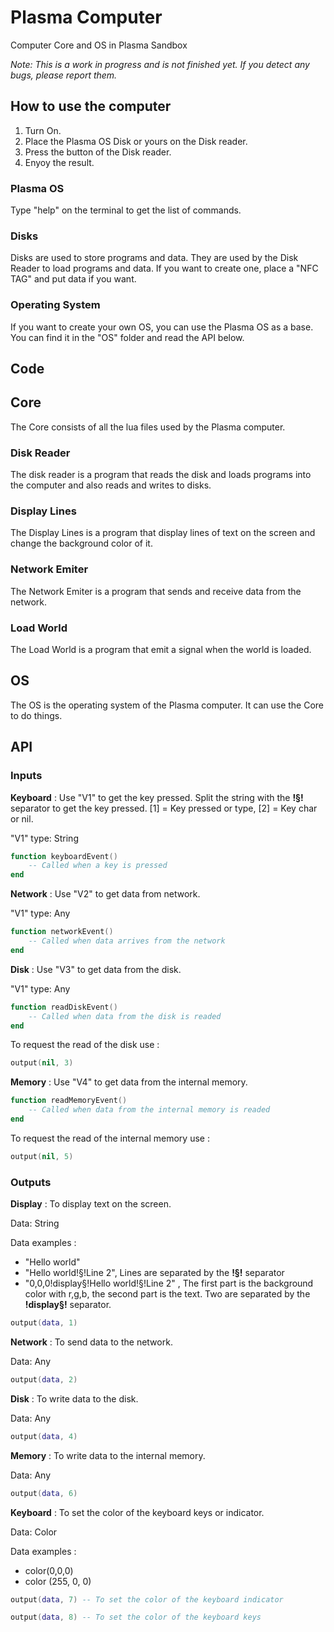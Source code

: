 # __Plasma Computer__

Computer Core and OS in Plasma Sandbox

_Note: This is a work in progress and is not finished yet. If you detect any bugs, please report them._

## How to use the computer

1. Turn On.
2. Place the Plasma OS Disk or yours on the Disk reader.
3. Press the button of the Disk reader.
4. Enyoy the result.

### Plasma OS

Type "help" on the terminal to get the list of commands.

### Disks

Disks are used to store programs and data. They are used by the Disk Reader to load programs and data. If you want to create one, place a "NFC TAG" and put data if you want.

### Operating System

If you want to create your own OS, you can use the Plasma OS as a base. You can find it in the "OS" folder and read the API below.

## __Code__

## Core

The Core consists of all the lua files used by the Plasma computer.

### Disk Reader

The disk reader is a program that reads the disk and loads programs into the computer and also reads and writes to disks.

### Display Lines

The Display Lines is a program that display lines of text on the screen and change the background color of it.

### Network Emiter

The Network Emiter is a program that sends and receive data from the network.

### Load World

The Load World is a program that emit a signal when the world is loaded.

## OS

The OS is the operating system of the Plasma computer. It can use the Core to do things.

## __API__

### Inputs

__Keyboard__ :
Use "V1" to get the key pressed.
Split the string with the __!§!__ separator to get the key pressed.
[1] = Key pressed or type, [2] = Key char or nil.

"V1" type: String

```lua
function keyboardEvent()
    -- Called when a key is pressed
end
```
  
__Network__ :
Use "V2" to get data from network.

"V1" type: Any

```lua
function networkEvent()
    -- Called when data arrives from the network
end
```

__Disk__ :
Use "V3" to get data from the disk.

"V1" type: Any

```lua
function readDiskEvent()
    -- Called when data from the disk is readed
end
```

To request the read of the disk use :

```lua
output(nil, 3)
```

__Memory__ :
Use "V4" to get data from the internal memory.

```lua
function readMemoryEvent()
    -- Called when data from the internal memory is readed
end
```

To request the read of the internal memory use :

```lua
output(nil, 5)
```

### Outputs

__Display__ :
To display text on the screen.

Data: String

Data examples :

- "Hello world"
- "Hello world!§!Line 2", Lines are separated by the __!§!__ separator
- "0,0,0!display§!Hello world!§!Line 2" , The first part is the background color with r,g,b, the second part is the text. Two are separated by the __!display§!__ separator.

```lua
output(data, 1)
```

__Network__ :
To send data to the network.

Data: Any

```lua
output(data, 2)
```

__Disk__ :
To write data to the disk.

Data: Any

```lua
output(data, 4)
```

__Memory__ :
To write data to the internal memory.

Data: Any

```lua
output(data, 6)
```

__Keyboard__ :
To set the color of the keyboard keys or indicator.

Data: Color

Data examples :

- color(0,0,0)
- color (255, 0, 0)

```lua
output(data, 7) -- To set the color of the keyboard indicator
```

```lua
output(data, 8) -- To set the color of the keyboard keys
```
